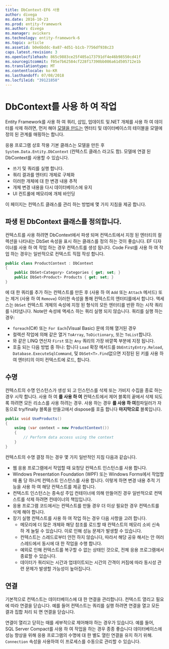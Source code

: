 ```yaml
---
title: DbContext-EF6 사용
author: divega
ms.date: 2016-10-23
ms.prod: entity-framework
ms.author: divega
ms.manager: avickers
ms.technology: entity-framework-6
ms.topic: article
ms.assetid: b0e6bddc-8a87-4d51-b1cb-7756df938c23
caps.latest.revision: 3
ms.openlocfilehash: 865c9883ce25f405a173791df4e46b98550cd41f
ms.sourcegitcommit: f05e7b62584cf228f17390bb086a61d505712e1b
ms.translationtype: MT
ms.contentlocale: ko-KR
ms.lasthandoff: 07/08/2018
ms.locfileid: "39121858"
---
```

# <a name="working-with-dbcontext"></a>DbContext를 사용 하 여 작업

Entity Framework를 사용 하 여 쿼리, 삽입, 업데이트 및.NET 개체를 사용 하 여 데이터를 삭제 하려면, 먼저 해야 [모델을 만드는](~/ef6/modeling/index.md) 엔터티 및 데이터베이스의 테이블을 모델에 정의 된 관계를 매핑하는 합니다.

응용 프로그램 상호 작용 기본 클래스는 모델을 만든 후 `System.Data.Entity.DbContext` (컨텍스트 클래스 라고도 함). 모델에 연결 된 DbContext를 사용할 수 있습니다.
- 쓰기 및 쿼리를 실행 합니다.   
- 쿼리 결과를 엔터티 개체로 구체화
- 이러한 개체에 대 한 변경 내용 추적
- 개체 변경 내용을 다시 데이터베이스에 유지
- UI 컨트롤에 메모리에 개체 바인딩

이 페이지는 컨텍스트 클래스를 관리 하는 방법에 몇 가지 지침을 제공 합니다.  

## <a name="defining-a-dbcontext-derived-class"></a>파생 된 DbContext 클래스를 정의합니다.  

컨텍스트를 사용 하려면 DbContext에서 파생 되며 컨텍스트에서 지정 된 엔터티의 컬렉션을 나타내는 DbSet 속성을 표시 하는 클래스를 정의 하는 것이 좋습니다. EF 디자이너를 사용 하 여 작업 하는 경우 컨텍스트를 생성 됩니다. Code First를 사용 하 여 작업 하는 경우는 일반적으로 컨텍스트 직접 작성 합니다.  

``` csharp
public class ProductContext : DbContext
{
    public DbSet<Category> Categories { get; set; }
    public DbSet<Product> Products { get; set; }
}
```  

에 대 한 쿼리를 추가 하는 컨텍스트를 만든 후 (사용 하 여 `Add` 또는 `Attach` 메서드) 또는 제거 (사용 하 여 `Remove`) 이러한 속성을 통해 컨텍스트의 엔터티를에서 합니다. 액세스는 `DbSet` 컨텍스트 개체의 속성에 지정 된 형식의 모든 엔터티를 반환 하는 시작 쿼리를 나타냅니다. Note만 속성에 액세스 하는 쿼리 실행 되지 않습니다. 쿼리를 실행 하는 경우:  

- `foreach`(C#) 또는 `For Each`(Visual Basic) 문에 의해 열거된 경우  
- 컬렉션 작업에 의해 같은 열거 `ToArray`, `ToDictionary`, 또는 `ToList`합니다.  
- 와 같은 LINQ 연산자 `First` 또는 `Any` 쿼리의 가장 바깥쪽 부분에 지정 됩니다.  
- 호출 되는 다음 방법 중 하나: 합니다 `Load` 확장 메서드를 `DbEntityEntry.Reload`, `Database.ExecuteSqlCommand`, 및 `DbSet<T>.Find`없으면 지정된 된 키를 사용 하 여 엔터티의 이미 컨텍스트에 로드, 합니다.  

## <a name="lifetime"></a>수명  

컨텍스트의 수명 인스턴스가 생성 되 고 인스턴스를 삭제 또는 가비지 수집을 종료 하는 경우 시작 합니다. 사용 하 여 **를 사용 하 여** 컨텍스트에서 제어 블록의 끝에서 삭제 되도록 하려면 모든 리소스를 사용 하려는 경우. 사용 하는 경우 **를 사용 하 여**컴파일러가 자동으로 try/finally 블록을 만들고에서 dispose를 호출 합니다 **마지막으로** 블록입니다.  

``` csharp
public void UseProducts()
{
    using (var context = new ProductContext())
    {     
        // Perform data access using the context
    }
}
```  

컨텍스트의 수명 결정 하는 경우 몇 가지 일반적인 지침 다음과 같습니다.  

- 웹 응용 프로그램에서 작업할 때 요청당 컨텍스트 인스턴스를 사용 합니다.  
- Windows Presentation Foundation (WPF) 또는 Windows Forms에서 작업할 때 폼 당 하나씩 컨텍스트 인스턴스를 사용 합니다. 이렇게 하면 변경 내용 추적 기능을 사용 하 여 해당 컨텍스트를 제공 합니다.  
- 컨텍스트 인스턴스는 종속성 주입 컨테이너에 의해 만들어진 경우 일반적으로 컨텍스트를 삭제 하려면 컨테이너의 책임입니다.
- 응용 프로그램 코드에서는 컨텍스트를 만들 경우 더 이상 필요한 경우 컨텍스트를 삭제 해야 합니다.  
- 장기 실행 컨텍스트를 사용 하 여 작업 하는 경우 다음 사항을 고려 합니다.  
    - 메모리에 더 많은 개체와 해당 참조를 로드할 때 컨텍스트의 메모리 소비 신속 하 게 늘릴 수 있습니다. 이로 인해 성능 문제가 발생할 수 있습니다.  
    - 컨텍스트는 스레드로부터 안전 하지 않습니다, 따라서 해당 공유 해서는 안 여러 스레드에서 동시에 대 한 작업을 수행 합니다.
    - 예외로 인해 컨텍스트를 복구할 수 없는 상태인 것으로, 전체 응용 프로그램에서 종료할 수 있습니다.  
    - 데이터가 쿼리되는 시간과 업데이트되는 시간의 간격이 커짐에 따라 동시성 관련 문제가 발생할 가능성이 높아집니다.  

## <a name="connections"></a>연결  

기본적으로 컨텍스트는 데이터베이스에 대 한 연결을 관리합니다. 컨텍스트 열리고 필요에 따라 연결을 닫습니다. 예를 들어 컨텍스트는 쿼리를 실행 하려면 연결을 열고 모든 결과 집합 처리 되 면 연결을 닫습니다.  

연결이 열리고 닫히는 때를 세부적으로 제어해야 하는 경우가 있습니다. 예를 들어, SQL Server Compact를 사용 하 여 작업을 하는 경우 종종 좋습니다 데이터베이스에 성능 향상을 위해 응용 프로그램의 수명에 대 한 별도 열린 연결을 유지 하기 위해. `Connection` 속성을 사용하여 이 프로세스를 수동으로 관리할 수 있습니다.  

